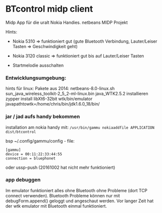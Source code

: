 # BTcontrol midp client

Midp App für die uralt Nokia Handies. netbeans MIDP Projekt

Hints:
* Nokia 5310 => funktioniert gut (gute Bluetooth Verbindung, Lauter/Leiser Tasten => Geschwindigkeit geht)
* Nokia 3120 classic => funktioniert gut bis auf Lauter/Leiser Tasten

* Startmelodie ausschalten

### Entwicklungsumgebung:

hints für linux:
	Pakete aus 2014: netbeans-8.0-linux.sh sun_java_wireless_toolkit-2_5_2-ml-linux.bin
	java_WTK2.5.2 installieren
	zypper install libXt6-32bit
	wtk/bin/emulator
		javapathtowtk=/home/chris/bin/jdk1.6.0_18/bin/

### jar / jad aufs handy bekommen

installation am nokia handy mit:
```/usr/bin/gammu nokiaaddfile APPLICATION dist/btcontrol```

bsp ~/.config/gammu/config - file:

```
[gammu]
device = 00:11:22:33:44:55
connection = bluephonet
```

oder ussp-push (20161002 hat nicht mehr funktioniert)


### app debuggen

Im emulator funktioniert alles ohne Bluetooth ohne Probleme (dort TCP connect verwenden). Bluetooth Probleme können nur mit 
debugForm.append() geloggt und angeschaut werden. Vor langer Zeit hat der wtk emulator mit Bluetooth einmal funktioniert.
